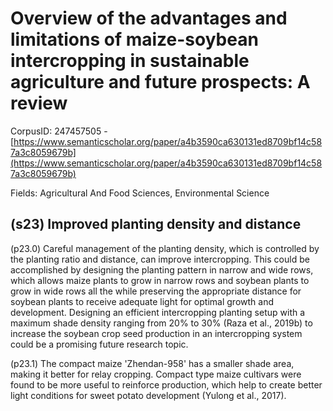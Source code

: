 # Overview of the advantages and limitations of maize-soybean intercropping in sustainable agriculture and future prospects: A review

CorpusID: 247457505 - [https://www.semanticscholar.org/paper/a4b3590ca630131ed8709bf14c587a3c8059679b](https://www.semanticscholar.org/paper/a4b3590ca630131ed8709bf14c587a3c8059679b)

Fields: Agricultural And Food Sciences, Environmental Science

## (s23) Improved planting density and distance
(p23.0) Careful management of the planting density, which is controlled by the planting ratio and distance, can improve intercropping. This could be accomplished by designing the planting pattern in narrow and wide rows, which allows maize plants to grow in narrow rows and soybean plants to grow in wide rows all the while preserving the appropriate distance for soybean plants to receive adequate light for optimal growth and development. Designing an efficient intercropping planting setup with a maximum shade density ranging from 20% to 30% (Raza et al., 2019b) to increase the soybean crop seed production in an intercropping system could be a promising future research topic.

(p23.1) The compact maize 'Zhendan-958' has a smaller shade area, making it better for relay cropping. Compact type maize cultivars were found to be more useful to reinforce production, which help to create better light conditions for sweet potato development (Yulong et al., 2017).
